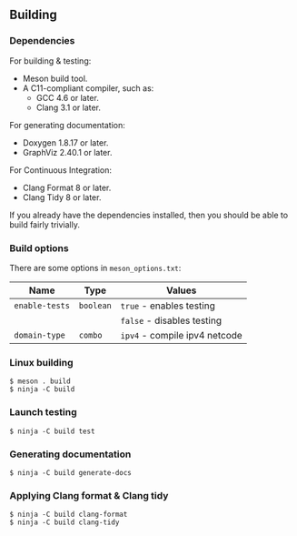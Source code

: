 ## Building

### Dependencies

For building & testing:

* Meson build tool.
* A C11-compliant compiler, such as:
  * GCC 4.6 or later.
  * Clang 3.1 or later.

For generating documentation:

* Doxygen 1.8.17 or later.
* GraphViz 2.40.1 or later.

For Continuous Integration:

* Clang Format 8 or later.
* Clang Tidy 8 or later.

If you already have the dependencies installed, then you should be able to build fairly trivially.

### Build options

There are some options in `meson_options.txt`:

| Name           | Type      | Values                         |
|----------------|-----------|--------------------------------|
| `enable-tests` | `boolean` | `true` - enables testing       |
|                |           | `false` - disables testing     |
| `domain-type`  | `combo`   | `ipv4` - compile ipv4 netcode  |

### Linux building

```
$ meson . build
$ ninja -C build
```

### Launch testing

```
$ ninja -C build test
```

### Generating documentation

```
$ ninja -C build generate-docs
```

### Applying Clang format & Clang tidy

```
$ ninja -C build clang-format
$ ninja -C build clang-tidy
```
